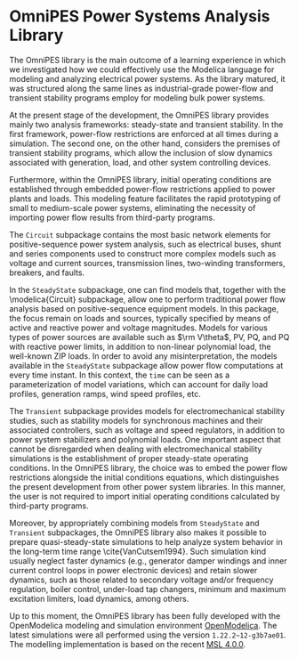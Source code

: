 # **OmniPES** Power Systems Analysis Library

The OmniPES library is the main outcome of a learning experience in which we investigated how we could effectively use the Modelica language for modeling and analyzing electrical power systems. As the library matured, it was structured along the same lines as industrial-grade power-flow and transient stability programs employ for modeling bulk power systems.

At the present stage of the development, the OmniPES library provides mainly two analysis frameworks: steady-state and transient stability. In the first framework, power-flow restrictions are enforced at all times during a simulation. The second one, on the other hand, considers the premises of transient stability programs, which allow the inclusion of slow dynamics associated with generation, load, and other system controlling devices. 

Furthermore, within the OmniPES library, initial operating conditions are established through embedded power-flow restrictions applied to power plants and loads. This modeling feature facilitates the rapid prototyping of small to medium-scale power systems, eliminating the necessity of importing power flow results from third-party programs.

The `Circuit` subpackage contains the most basic network elements for positive-sequence power system analysis, such as electrical buses, shunt and series components used to construct more complex models such as voltage and current sources, transmission lines, two-winding transformers, breakers, and faults.

In the `SteadyState` subpackage, one can find models that, together with the \modelica{Circuit} subpackage, allow one to perform traditional power flow analysis based on positive-sequence equipment models. In this package, the focus remain on loads and sources, typically specified by means of active and reactive power and voltage magnitudes. Models for various types of power sources are available such as $\rm V\theta$, PV, PQ, and PQ with reactive power limits, in addition to non-linear polynomial load, the well-known ZIP loads. In order to avoid any misinterpretation, the models available in the `SteadyState` subpackage allow power flow computations at every time instant.  In this context, the `time` can be seen as a parameterization of model variations, which can account for daily load profiles, generation ramps, wind speed profiles, etc.

The `Transient` subpackage provides models for electromechanical stability studies, such as stability models for synchronous machines and their associated controllers, such as voltage and speed regulators, in addition to power system stabilizers and polynomial loads. One important aspect that cannot be disregarded when dealing with electromechanical stability simulations is the establishment of proper steady-state operating conditions. In the OmniPES library, the choice was to embed the power flow restrictions alongside the initial conditions equations, which distinguishes the present development from other power system libraries. In this manner, the user is not required to import initial operating conditions calculated by third-party programs. 

Moreover, by appropriately combining models from `SteadyState` and `Transient` subpackages, the OmniPES library also makes it possible to prepare quasi-steady-state simulations to help analyze system behavior in the long-term time range \cite{VanCutsem1994}. Such simulation kind usually neglect faster dynamics (e.g., generator damper windings and inner current control loops in power electronic devices) and retain slower dynamics, such as those related to secondary voltage and/or frequency regulation, boiler control, under-load tap changers, minimum and maximum excitation limiters, load dynamics, among others.

Up to this moment, the OmniPES library has been fully developed with the OpenModelica modeling and simulation environment [OpenModelica](https://openmodelica.org/). The latest simulations were all performed using the version `1.22.2~12-g3b7ae01`. The modelling implementation is based on the recent [MSL 4.0.0](https://github.com/modelica/ModelicaStandardLibrary/releases/tag/v4.0.0).
